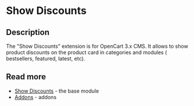 # Show Discounts

## Description
The "Show Discounts" extension is for OpenCart 3.x CMS. It allows to show product discounts on the product card in categories and modules ( bestsellers, featured, latest, etc).

## Read more
* [Show Discounts](show-discounts) - the base module
* [Addons](addons) - addons

